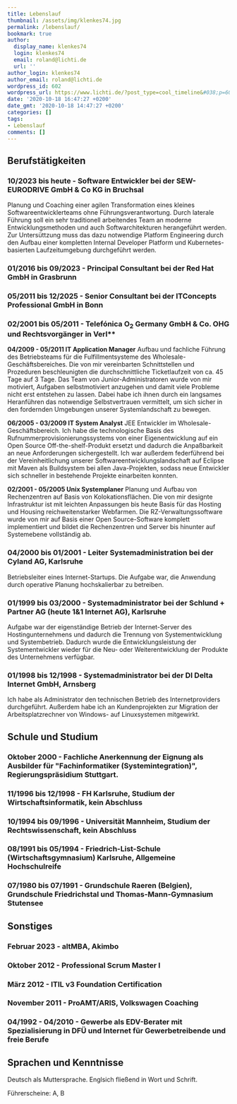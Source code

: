 ```yaml
---
title: Lebenslauf
thumbnail: /assets/img/klenkes74.jpg
permalink: /lebenslauf/
bookmark: true
author:
  display_name: klenkes74
  login: klenkes74
  email: roland@lichti.de
  url: ''
author_login: klenkes74
author_email: roland@lichti.de
wordpress_id: 602
wordpress_url: https://www.lichti.de/?post_type=cool_timeline&#038;p=602
date: '2020-10-18 16:47:27 +0200'
date_gmt: '2020-10-18 14:47:27 +0200'
categories: []
tags:
- Lebenslauf
comments: []
---
```


## Berufstätigkeiten


### 10/2023 bis heute - Software Entwickler bei der  SEW-EURODRIVE GmbH & Co KG in Bruchsal
Planung und Coaching einer agilen Transformation eines kleines Softwareentwicklerteams ohne Führungsverantwortung.
Durch laterale Führung soll ein sehr traditionell arbeitendes Team an moderne Entwicklungsmethoden und auch Softwarchitekturen herangeführt werden.
Zur Untersüttzung muss das dazu notwendige Platform Engineering durch den Aufbau einer kompletten Internal Developer Platform und Kubernetes-basierten Laufzeitumgebung durchgeführt werden.

### 01/2016 bis 09/2023 - Principal Consultant bei der Red Hat GmbH in Grasbrunn

### 05/2011 bis 12/2025 - Senior Consultant bei der ITConcepts Professional GmbH in Bonn

### 02/2001 bis 05/2011 - Telefónica O<sub>2</sub> Germany GmbH & Co. OHG und Rechtsvorgänger in Verl**

**04/2009 - 05/2011 IT Application Manager**
Aufbau und fachliche Führung des Betriebsteams für die Fulfillmentsysteme des Wholesale-Geschäftsbereiches. Die von mir vereinbarten Schnittstellen und Prozeduren beschleunigten die durchschnittliche Ticketlaufzeit von ca. 45 Tage auf 3 Tage.
Das Team von Junior-Administratoren wurde von mir motiviert, Aufgaben selbstmotiviert anzugehen und damit viele Probleme nicht erst entstehen zu lassen. Dabei habe ich ihnen durch ein langsames Heranführen das notwendige Selbstvertrauen vermittelt, um sich sicher in den fordernden Umgebungen unserer Systemlandschaft zu bewegen.

**06/2005 - 03/2009 IT System Analyst**
JEE Entwickler im Wholesale-Geschäftsbereich. Ich habe die technologische Basis des Rufnummerprovisionierungssystems von einer Eigenentwicklung auf ein Open Source Off-the-shelf-Produkt ersetzt und dadurch die Anpaßbarkeit an neue Anforderungen sichergestellt.
Ich war außerdem federführend bei der Vereinheitlichung unserer Softwareentwicklungslandschaft auf Eclipse mit Maven als Buildsystem bei allen Java-Projekten, sodass neue Entwickler sich schneller in bestehende Projekte einarbeiten konnten.

**02/2001 - 05/2005 Unix Systemplaner**
Planung und Aufbau von Rechenzentren auf Basis von Kolokationsflächen. Die von mir designte Infrastruktur ist mit leichten Anpassungen bis heute Basis für das Hosting und Housing reichweitenstarker Webfarmen.
Die RZ-Verwaltungssoftware wurde von mir auf Basis einer Open Source-Software komplett implementiert und bildet die Rechenzentren und Server bis hinunter auf Systemebene vollständig ab.

### 04/2000 bis 01/2001 - Leiter Systemadministration bei der Cyland AG, Karlsruhe
Betriebsleiter eines Internet-Startups. Die Aufgabe war, die Anwendung durch operative Planung hochskalierbar zu betreiben.

### 01/1999 bis 03/2000 - Systemadministrator bei der Schlund + Partner AG (heute 1&1 Internet AG), Karlsruhe
Aufgabe war der eigenständige Betrieb der Internet-Server des Hostingunternehmens und dadurch die Trennung von Systementwicklung und Systembetrieb. Dadurch wurde die Entwicklungsleistung der Systementwickler wieder für die Neu- oder Weiterentwicklung der Produkte des Unternehmens verfügbar.

### 01/1998 bis 12/1998 - Systemadministrator bei der DI Delta Internet GmbH, Arnsberg
Ich habe als Administrator den technischen Betrieb des Internetproviders durchgeführt. Außerdem habe ich an Kundenprojekten zur Migration der Arbeitsplatzrechner von Windows- auf Linuxsystemen mitgewirkt.


## Schule und Studium

### Oktober 2000 - Fachliche Anerkennung der Eignung als Ausbilder für "Fachinformatiker (Systemintegration)", Regierungspräsidium Stuttgart.

### 11/1996 bis 12/1998 - FH Karlsruhe, Studium der Wirtschaftsinformatik, kein Abschluss

### 10/1994 bis 09/1996 - Universität Mannheim, Studium der Rechtswissenschaft, kein Abschluss

### 08/1991 bis 05/1994 - Friedrich-List-Schule (Wirtschaftsgymnasium) Karlsruhe, Allgemeine Hochschulreife

### 07/1980 bis 07/1991 - Grundschule Raeren (Belgien), Grundschule Friedrichstal und Thomas-Mann-Gymnasium Stutensee


## Sonstiges

### Februar 2023 - altMBA, Akimbo

### Oktober 2012 - Professional Scrum Master I

### März 2012 - ITIL v3 Foundation Certification

### November 2011 - ProAMT/ARIS, Volkswagen Coaching

### 04/1992 - 04/2010 - Gewerbe als EDV-Berater mit Spezialisierung in DFÜ und Internet für Gewerbetreibende und freie Berufe


## Sprachen und Kenntnisse

Deutsch als Muttersprache.
Englsich fließend in Wort und Schrift.

Führerscheine: A, B
